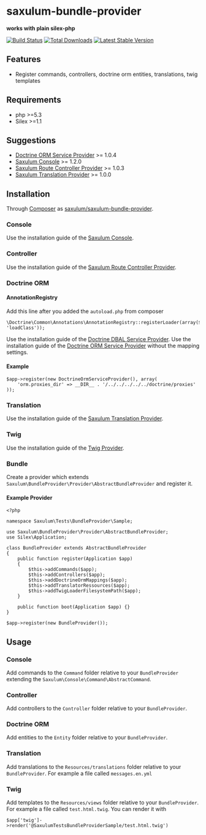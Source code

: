saxulum-bundle-provider
=======================

**works with plain silex-php**

[![Build Status](https://api.travis-ci.org/saxulum/saxulum-bundle-provider.png?branch=master)](https://travis-ci.org/saxulum/saxulum-bundle-provider)
[![Total Downloads](https://poser.pugx.org/saxulum/saxulum-bundle-provider/downloads.png)](https://packagist.org/packages/saxulum/saxulum-bundle-provider)
[![Latest Stable Version](https://poser.pugx.org/saxulum/saxulum-bundle-provider/v/stable.png)](https://packagist.org/packages/saxulum/saxulum-bundle-provider)

Features
--------

* Register commands, controllers, doctrine orm entities, translations, twig templates

Requirements
------------

* php >=5.3
* Silex >=1.1

Suggestions
-----------
* [Doctrine ORM Service Provider][1] >= 1.0.4
* [Saxulum Console][2] >= 1.2.0
* [Saxulum Route Controller Provider][3] >= 1.0.3
* [Saxulum Translation Provider][4] >= 1.0.0

Installation
------------

Through [Composer](http://getcomposer.org) as [saxulum/saxulum-bundle-provider][5].

### Console

Use the installation guide of the [Saxulum Console][2].

### Controller

Use the installation guide of the [Saxulum Route Controller Provider][3].

### Doctrine ORM

#### AnnotationRegistry

Add this line after you added the `autoload.php` from composer

```{.php}
\Doctrine\Common\Annotations\AnnotationRegistry::registerLoader(array($loader, 'loadClass'));
```

Use the installation guide of the [Doctrine DBAL Service Provider][6].
Use the installation guide of the [Doctrine ORM Service Provider][1] without
the mapping settings.

#### Example

``` {.php}
$app->register(new DoctrineOrmServiceProvider(), array(
    'orm.proxies_dir' => __DIR__ . '/../../../../../doctrine/proxies'
));
```

### Translation

Use the installation guide of the [Saxulum Translation Provider][4].

### Twig

Use the installation guide of the [Twig Provider][7].

### Bundle

Create a provider which extends `Saxulum\BundleProvider\Provider\AbstractBundleProvider`
and register it.

#### Example Provider

``` {.php}
<?php

namespace Saxulum\Tests\BundleProvider\Sample;

use Saxulum\BundleProvider\Provider\AbstractBundleProvider;
use Silex\Application;

class BundleProvider extends AbstractBundleProvider
{
    public function register(Application $app)
    {
        $this->addCommands($app);
        $this->addControllers($app);
        $this->addDoctrineOrmMappings($app);
        $this->addTranslatorRessources($app);
        $this->addTwigLoaderFilesystemPath($app);
    }

    public function boot(Application $app) {}
}
```

``` {.php}
$app->register(new BundleProvider());
```

Usage
-----

### Console

Add commands to the `Command` folder relative to your `BundleProvider`
extending the `Saxulum\Console\Command\AbstractCommand`.

### Controller

Add controllers to the `Controller` folder relative to your `BundleProvider`.

### Doctrine ORM

Add entities to the `Entity` folder relative to your `BundleProvider`.

### Translation

Add translations to the `Resources/translations` folder relative to your `BundleProvider`.
For example a file called `messages.en.yml`

### Twig

Add templates to the `Resources/views` folder relative to your `BundleProvider`.
For example a file called `test.html.twig`. You can render it with

``` {.php}
$app['twig']->render('@SaxulumTestsBundleProviderSample/test.html.twig')
```

[1]: https://github.com/dflydev/dflydev-doctrine-orm-service-provider
[2]: https://github.com/saxulum/saxulum-console
[3]: https://github.com/saxulum/saxulum-route-controller-provider
[4]: https://github.com/saxulum/saxulum-translation-provider
[5]: https://github.com/saxulum/saxulum-bundle-provider
[6]: http://silex.sensiolabs.org/doc/providers/doctrine.html
[7]: http://silex.sensiolabs.org/doc/providers/twig.html